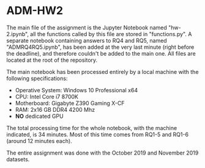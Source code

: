 # ADM-HW2

The main file of the assignment is the Jupyter Notebook named "hw-2.ipynb", all the functions called by this file are stored in "functions.py". A separate notebook containing answers to RQ4 and RQ5, named "ADMRQ4RQ5.ipynb", has been added at the very last minute (right before the deadline), and therefore couldn't be added to the main one.
All files are located at the root of the repository.

The main notebook has been processed entirely by a local machine with the following specifications:

- Operative System: Windows 10 Professional x64 
- CPU: Intel Core i7 8700K
- Motherboard: Gigabyte Z390 Gaming X-CF
- RAM: 2x16 GB DDR4 4200 Mhz
- **NO** dedicated GPU

The total processing time for the whole notebook, with the machine indicated, is 34 minutes. Most of this time comes from RQ1-5 and RQ1-6 (around 12 minutes each).

The entire assignment was done with the October 2019 and November 2019 datasets.
